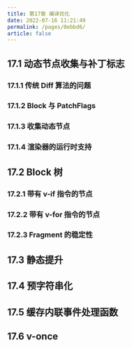 ```yaml
---
title: 第17章 编译优化
date: 2022-07-16 11:21:49
permalink: /pages/0ebbd6/
article: false
---
```

## 17.1 动态节点收集与补丁标志

### 17.1.1 传统 Diff 算法的问题

### 17.1.2 Block 与 PatchFlags

### 17.1.3 收集动态节点

### 17.1.4 渲染器的运行时支持

## 17.2 Block 树

### 17.2.1 带有 v-if 指令的节点

### 17.2.2 带有 v-for 指令的节点

### 17.2.3 Fragment 的稳定性

## 17.3 静态提升

## 17.4 预字符串化

## 17.5 缓存内联事件处理函数

## 17.6 v-once